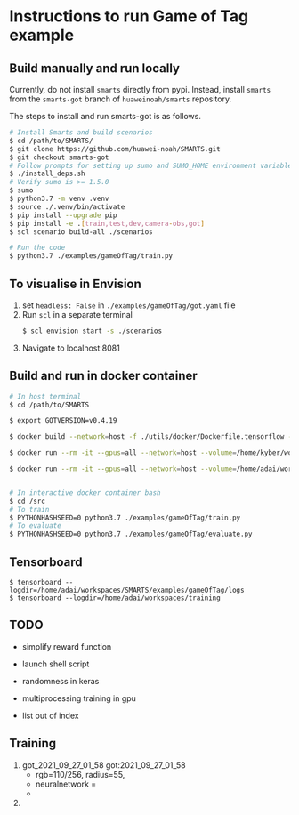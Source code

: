# Instructions to run Game of Tag example

## Build manually and run locally
Currently, do not install `smarts` directly from pypi. Instead, install `smarts` from the `smarts-got` branch of `huaweinoah/smarts` repository. 

The steps to install and run smarts-got is as follows.

```bash
# Install Smarts and build scenarios
$ cd /path/to/SMARTS/
$ git clone https://github.com/huawei-noah/SMARTS.git 
$ git checkout smarts-got
# Follow prompts for setting up sumo and SUMO_HOME environment variable
$ ./install_deps.sh
# Verify sumo is >= 1.5.0
$ sumo
$ python3.7 -m venv .venv
$ source ./.venv/bin/activate
$ pip install --upgrade pip
$ pip install -e .[train,test,dev,camera-obs,got]
$ scl scenario build-all ./scenarios

# Run the code 
$ python3.7 ./examples/gameOfTag/train.py
```

## To visualise in Envision
1. set `headless: False` in `./examples/gameOfTag/got.yaml` file
2. Run `scl` in a separate terminal
    ```bash
    $ scl envision start -s ./scenarios
    ```
3. Navigate to localhost:8081

## Build and run in docker container
```bash
# In host terminal
$ cd /path/to/SMARTS

$ export GOTVERSION=v0.4.19

$ docker build --network=host -f ./utils/docker/Dockerfile.tensorflow -t adaickalavan/smarts:v0.4.19-tensorflow .

$ docker run --rm -it --gpus=all --network=host --volume=/home/kyber/workspaces/SMARTS/:/src/ adaickalavan/smarts:v0.4.19-tensorflow

$ docker run --rm -it --gpus=all --network=host --volume=/home/adai/workspaces/SMARTS/:/src/ adaickalavan/smarts:v0.4.19-tensorflow


# In interactive docker container bash 
$ cd /src
# To train
$ PYTHONHASHSEED=0 python3.7 ./examples/gameOfTag/train.py
# To evaluate
$ PYTHONHASHSEED=0 python3.7 ./examples/gameOfTag/evaluate.py
```

## Tensorboard
```
$ tensorboard --logdir=/home/adai/workspaces/SMARTS/examples/gameOfTag/logs
$ tensorboard --logdir=/home/adai/workspaces/training
```

## TODO
- simplify reward function
- launch shell script

- randomness in keras
- multiprocessing training in gpu
- list out of index


## Training
1. got_2021_09_27_01_58 got:2021_09_27_01_58
    - rgb=110/256, radius=55,
    - neuralnetwork = 
    - 
1.